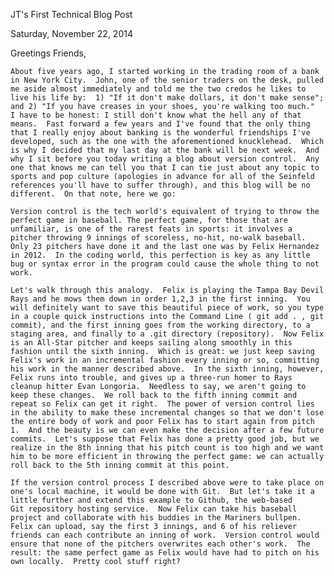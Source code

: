 JT's First Technical Blog Post

Saturday, November 22, 2014

Greetings Friends, 

	About five years ago, I started working in the trading room of a bank in New York City.  John, one of the senior traders on the desk, pulled me aside almost immediately and told me the two credos he likes to live his life by:  1) "If it don't make dollars, it don't make sense"; and 2) "If you have creases in your shoes, you're walking too much."  I have to be honest: I still don't know what the hell any of that means.  Fast forward a few years and I've found that the only thing that I really enjoy about banking is the wonderful friendships I've developed, such as the one with the aforementioned knucklehead.  Which is why I decided that my last day at the bank will be next week.  And why I sit before you today writing a blog about version control.  Any one that knows me can tell you that I can tie just about any topic to sports and pop culture (apologies in advance for all of the Seinfeld references you'll have to suffer through), and this blog will be no different.  On that note, here we go: 

	Version control is the tech world's equivalent of trying to throw the perfect game in baseball. The perfect game, for those that are unfamiliar, is one of the rarest feats in sports: it involves a pitcher throwing 9 innings of scoreless, no-hit, no-walk baseball.  Only 23 pitchers have done it and the last one was by Felix Hernandez in 2012.  In the coding world, this perfection is key as any little bug or syntax error in the program could cause the whole thing to not work.  
 
 	Let's walk through this analogy.  Felix is playing the Tampa Bay Devil Rays and he mows them down in order 1,2,3 in the first inning.  You will definitely want to save this beautiful piece of work, so you type in a couple quick instructions into the Command Line ( git add . , git commit), and the first inning goes from the working directory, to a staging area, and finally to a .git directory (repository).  Now Felix is an All-Star pitcher and keeps sailing along smoothly in this fashion until the sixth inning.  Which is great: we just keep saving Felix's work in an incremental fashion every inning or so, committing his work in the manner described above.  In the sixth inning, however, Felix runs into trouble, and gives up a three-run homer to Rays cleanup hitter Evan Longoria.  Needless to say, we aren't going to keep these changes.  We roll back to the fifth inning commit and repeat so Felix can get it right.  The power of version control lies in the ability to make these incremental changes so that we don't lose the entire body of work and poor Felix has to start again from pitch 1.  And the beauty is we can even make the decision after a few future commits.  Let's suppose that Felix has done a pretty good job, but we realize in the 8th inning that his pitch count is too high and we want him to be more efficient in throwing the perfect game: we can actually roll back to the 5th inning commit at this point.  

 	If the version control process I described above were to take place on one's local machine, it would be done with Git.  But let's take it a little further and extend this example to Github, the web-based 
 	Git repository hosting service.  Now Felix can take his baseball project and collaborate with his buddies in the Mariners bullpen.  Felix can upload, say the first 3 innings, and 6 of his reliever friends can each contribute an inning of work.  Version control would ensure that none of the pitchers overwrites each other's work.  The result: the same perfect game as Felix would have had to pitch on his own locally.  Pretty cool stuff right?   